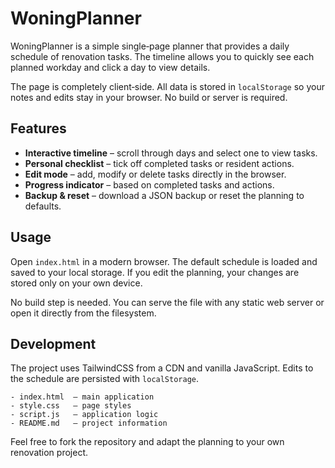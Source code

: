 # WoningPlanner

WoningPlanner is a simple single‑page planner that provides a daily schedule of renovation tasks. The timeline allows you to quickly see each planned workday and click a day to view details.

The page is completely client‑side. All data is stored in `localStorage` so your notes and edits stay in your browser. No build or server is required.

## Features

- **Interactive timeline** – scroll through days and select one to view tasks.
- **Personal checklist** – tick off completed tasks or resident actions.
- **Edit mode** – add, modify or delete tasks directly in the browser.
- **Progress indicator** – based on completed tasks and actions.
- **Backup & reset** – download a JSON backup or reset the planning to defaults.

## Usage

Open `index.html` in a modern browser. The default schedule is loaded and saved to your local storage. If you edit the planning, your changes are stored only on your own device.

No build step is needed. You can serve the file with any static web server or open it directly from the filesystem.

## Development

The project uses TailwindCSS from a CDN and vanilla JavaScript. Edits to the schedule are persisted with `localStorage`.

```
- index.html  – main application
- style.css   – page styles
- script.js   – application logic
- README.md   – project information
```

Feel free to fork the repository and adapt the planning to your own renovation project.

